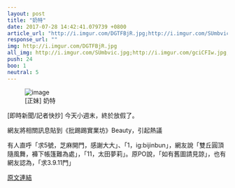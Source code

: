 ```yaml
---
layout: post
title: "奶特"
date: 2017-07-28 14:42:41.079739 +0800
article_url: "http://i.imgur.com/DGTFBjR.jpg;http://i.imgur.com/SUmbvic.jpg;http://i.imgur.com/gciCFIw.jpg;http://i.imgur.com/tFqmmMY.jpg;http://i.imgur.com/So3q6bg.jpg;http://i.imgur.com/K91MKC9.jpg;http://i.imgur.com/A5V80tr.jpg;http://i.imgur.com/7pOVVDV.jpg;http://i.imgur.com/3vR8s2y.jpg;http://i.imgur.com/XsOrsF4.jpg;http://i.imgur.com/YCrNz2L.jpg;http://i.imgur.com/Fx1XaVd.jpg;http://i.imgur.com/BhTgFhY.jpg"
response_url: ""
img: http://i.imgur.com/DGTFBjR.jpg
all_img: http://i.imgur.com/SUmbvic.jpg;http://i.imgur.com/gciCFIw.jpg;http://i.imgur.com/tFqmmMY.jpg;http://i.imgur.com/So3q6bg.jpg;http://i.imgur.com/K91MKC9.jpg;http://i.imgur.com/A5V80tr.jpg;http://i.imgur.com/7pOVVDV.jpg;http://i.imgur.com/3vR8s2y.jpg;http://i.imgur.com/XsOrsF4.jpg;http://i.imgur.com/YCrNz2L.jpg;http://i.imgur.com/Fx1XaVd.jpg;http://i.imgur.com/BhTgFhY.jpg
push: 24
boo: 1
neutral: 5
---
```


<figure>
<img src="http://i.imgur.com/DGTFBjR.jpg" alt="image">
<figcaption>
[正妹] 奶特
</figcaption>
</figure>



[即時新聞/記者快抄] 今天小週末，終於放假了。

網友將相關訊息貼到《批踢踢實業坊》Beauty，引起熱議

有人直呼「求5號，芝麻開門，感謝大大」、「1，ig:bijinbun」，網友說「雙丘圓頂隨風舞，褲下帳篷難為處」，「11，太田夢莉」。原PO說，「如有舊圖請見諒」，也有網友認為，「求3.9.11門」

<a href = "https://www.ptt.cc/bbs/Beauty/M.1500629983.A.241.html">原文連結</a>

